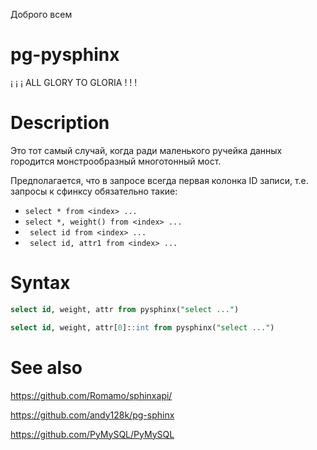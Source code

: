Доброго всем

# pg-pysphinx

¡ ¡ ¡ ALL GLORY TO GLORIA ! ! !

# Description

Это тот самый случай, когда ради маленького ручейка данных городится монстрообразный многотонный мост.

Предполагается, что в запросе всегда первая колонка ID записи, т.е. запросы к сфинксу обязательно такие:

* ``` select * from <index> ... ```
* ``` select *, weight() from <index> ... ```
* ``` select id from <index> ...```
* ``` select id, attr1 from <index> ...```

# Syntax

```sql 
select id, weight, attr from pysphinx("select ...")
```

```sql 
select id, weight, attr[0]::int from pysphinx("select ...")
```

# See also

https://github.com/Romamo/sphinxapi/

https://github.com/andy128k/pg-sphinx

https://github.com/PyMySQL/PyMySQL